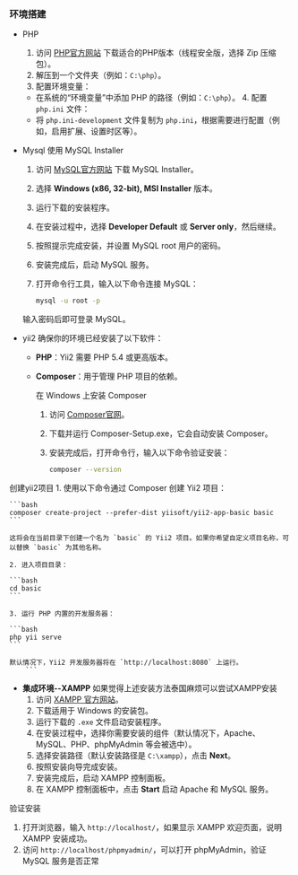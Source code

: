 ### 环境搭建

- PHP
    1. 访问 [PHP官方网站](https://windows.php.net/download/) 下载适合的PHP版本（线程安全版，选择 Zip 压缩包）。
    2. 解压到一个文件夹（例如：`C:\php`）。
    3. 配置环境变量：
  - 在系统的“环境变量”中添加 PHP 的路径（例如：`C:\php`）。
    4. 配置 `php.ini` 文件：
  - 将 `php.ini-development` 文件复制为 `php.ini`，根据需要进行配置（例如，启用扩展、设置时区等）。

- Mysql
    使用 MySQL Installer
    1. 访问 [MySQL官方网站](https://dev.mysql.com/downloads/installer/) 下载 MySQL Installer。
    2. 选择 **Windows (x86, 32-bit), MSI Installer** 版本。
    3. 运行下载的安装程序。
    4. 在安装过程中，选择 **Developer Default** 或 **Server only**，然后继续。
    5. 按照提示完成安装，并设置 MySQL root 用户的密码。
    6. 安装完成后，启动 MySQL 服务。
    7. 打开命令行工具，输入以下命令连接 MySQL：

        ```bash
        mysql -u root -p
        ```

    输入密码后即可登录 MySQL。

- yii2
        确保你的环境已经安装了以下软件：
  - **PHP**：Yii2 需要 PHP 5.4 或更高版本。
  - **Composer**：用于管理 PHP 项目的依赖。

     在 Windows 上安装 Composer
    1. 访问 [Composer官网](https://getcomposer.org/)。
    2. 下载并运行 Composer-Setup.exe，它会自动安装 Composer。
    3. 安装完成后，打开命令行，输入以下命令验证安装：

        ```bash
        composer --version

创建yii2项目
    1. 使用以下命令通过 Composer 创建 Yii2 项目：

    ```bash
    composer create-project --prefer-dist yiisoft/yii2-app-basic basic
    ```

    这将会在当前目录下创建一个名为 `basic` 的 Yii2 项目。如果你希望自定义项目名称，可以替换 `basic` 为其他名称。

    2. 进入项目目录：

    ```bash
    cd basic
    ```

    3. 运行 PHP 内置的开发服务器：

    ```bash
    php yii serve
    ```

    默认情况下，Yii2 开发服务器将在 `http://localhost:8080` 上运行。
        ```

- **集成环境--XAMPP**
如果觉得上述安装方法泰国麻烦可以尝试XAMPP安装
    1. 访问 [XAMPP 官方网站](https://www.apachefriends.org/index.html)。
    2. 下载适用于 Windows 的安装包。
    3. 运行下载的 `.exe` 文件启动安装程序。
    4. 在安装过程中，选择你需要安装的组件（默认情况下，Apache、MySQL、PHP、phpMyAdmin 等会被选中）。
    5. 选择安装路径（默认安装路径是 `C:\xampp`），点击 **Next**。
    6. 按照安装向导完成安装。
    7. 安装完成后，启动 XAMPP 控制面板。
    8. 在 XAMPP 控制面板中，点击 **Start** 启动 Apache 和 MySQL 服务。

 验证安装

1. 打开浏览器，输入 `http://localhost/`，如果显示 XAMPP 欢迎页面，说明 XAMPP 安装成功。
2. 访问 `http://localhost/phpmyadmin/`，可以打开 phpMyAdmin，验证 MySQL 服务是否正常
